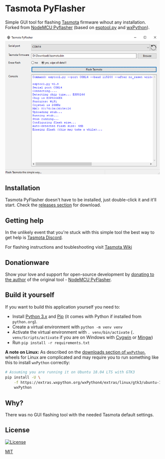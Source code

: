 # Tasmota PyFlasher
Simple GUI tool for flashing [Tasmota](https://https://github.com/arendst/Tasmota) firmware wihout any installation. Forked from [NodeMCU Pyflasher](https://github.com/marcelstoer/nodemcu-pyflasher) (based on [esptool.py](https://github.com/espressif/esptool) and [wxPython](https://www.wxpython.org/)).

![Tasmota PyFlasher GUI](images/gui.png)

## Installation
Tasmota PyFlasher doesn't have to be installed, just double-click it and it'll start. Check the [releases section](https://github.com/tasmota/tasmota-pyflasher/releases) for download.

## Getting help
In the unlikely event that you're stuck with this simple tool the best way to get help is [Tasmota Discord](https://discord.gg/Ks2Kzd4).

For flashing instructions and toubleshooting visit [Tasmota Wiki](http://tasmota.com)

## Donationware
Show your love and support for open-source development by [donating to the author](https://www.paypal.com/cgi-bin/webscr?cmd=_s-xclick&hosted_button_id=HFN4ZMET5XS2Q) of the original tool - [NodeMCU PyFlasher](https://github.com/marcelstoer/nodemcu-pyflasher).

## Build it yourself
If you want to build this application yourself you need to:

- Install [Python 3.x](https://www.python.org/downloads/) and [Pip](https://pip.pypa.io/en/stable/installing/) (it comes with Python if installed from `python.org`).
- Create a virtual environment with `python -m venv venv`
- Activate the virtual environment with `. venv/bin/activate` (`. venv/Scripts/activate` if you are on Windows with [Cygwin](https://www.cygwin.com/) or [Mingw](http://mingw.org/))
- Run `pip install -r requirements.txt`

**A note on Linux:** As described on the [downloads section of `wxPython`](https://www.wxpython.org/pages/downloads/), wheels for Linux are complicated and may require you to run something like this to install `wxPython` correctly:

```bash
# Assuming you are running it on Ubuntu 18.04 LTS with GTK3
pip install -U \
    -f https://extras.wxpython.org/wxPython4/extras/linux/gtk3/ubuntu-18.04 \
    wxPython
```

## Why?

There was no GUI flashing tool with the needed Tasmota default settings.

## License
[![License](https://marcelstoer.github.io/nodemcu-pyflasher/images/mit-license-badge.svg)](https://github.com/tasmota/tasmota-pyflasher/v1/LICENSE)

[MIT](http://opensource.org/licenses/MIT)
